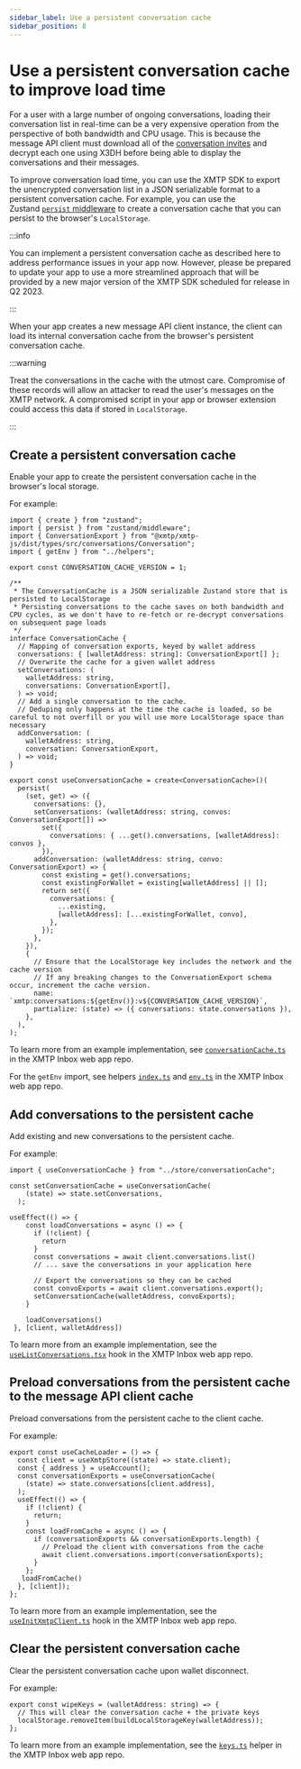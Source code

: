 ```yaml
---
sidebar_label: Use a persistent conversation cache
sidebar_position: 8
---
```


# Use a persistent conversation cache to improve load time

For a user with a large number of ongoing conversations, loading their conversation list in real-time can be a very expensive operation from the perspective of both bandwidth and CPU usage. This is because the message API client must download all of the [conversation invites](/docs/dev-concepts/invitation-and-message-encryption) and decrypt each one using X3DH before being able to display the conversations and their messages.

To improve conversation load time, you can use the XMTP SDK to export the unencrypted conversation list in a JSON serializable format to a persistent conversation cache. For example, you can use the Zustand [`persist` middleware](https://github.com/pmndrs/zustand/blob/main/docs/integrations/persisting-store-data.md) to create a conversation cache that you can persist to the browser's `LocalStorage`.

:::info

You can implement a persistent conversation cache as described here to address performance issues in your app now. However, please be prepared to update your app to use a more streamlined approach that will be provided by a new major version of the XMTP SDK scheduled for release in Q2 2023.

:::

When your app creates a new message API client instance, the client can load its internal conversation cache from the browser's persistent conversation cache.

:::warning

Treat the conversations in the cache with the utmost care. Compromise of these records will allow an attacker to read the user's messages on the XMTP network. A compromised script in your app or browser extension could access this data if stored in `LocalStorage`.

:::

## Create a persistent conversation cache

Enable your app to create the persistent conversation cache in the browser's local storage. 

For example:

```tsx title="conversationCache.ts"
import { create } from "zustand";
import { persist } from "zustand/middleware";
import { ConversationExport } from "@xmtp/xmtp-js/dist/types/src/conversations/Conversation";
import { getEnv } from "../helpers";

export const CONVERSATION_CACHE_VERSION = 1;

/**
 * The ConversationCache is a JSON serializable Zustand store that is persisted to LocalStorage
 * Persisting conversations to the cache saves on both bandwidth and CPU cycles, as we don't have to re-fetch or re-decrypt conversations on subsequent page loads
 */
interface ConversationCache {
  // Mapping of conversation exports, keyed by wallet address
  conversations: { [walletAddress: string]: ConversationExport[] };
  // Overwrite the cache for a given wallet address
  setConversations: (
    walletAddress: string,
    conversations: ConversationExport[],
  ) => void;
  // Add a single conversation to the cache.
  // Deduping only happens at the time the cache is loaded, so be careful to not overfill or you will use more LocalStorage space than necessary
  addConversation: (
    walletAddress: string,
    conversation: ConversationExport,
  ) => void;
}

export const useConversationCache = create<ConversationCache>()(
  persist(
    (set, get) => ({
      conversations: {},
      setConversations: (walletAddress: string, convos: ConversationExport[]) =>
        set({
          conversations: { ...get().conversations, [walletAddress]: convos },
        }),
      addConversation: (walletAddress: string, convo: ConversationExport) => {
        const existing = get().conversations;
        const existingForWallet = existing[walletAddress] || [];
        return set({
          conversations: {
            ...existing,
            [walletAddress]: [...existingForWallet, convo],
          },
        });
      },
    }),
    {
      // Ensure that the LocalStorage key includes the network and the cache version
      // If any breaking changes to the ConversationExport schema occur, increment the cache version.
      name: `xmtp:conversations:${getEnv()}:v${CONVERSATION_CACHE_VERSION}`,
      partialize: (state) => ({ conversations: state.conversations }),
    },
  ),
);
```

To learn more from an example implementation, see [`conversationCache.ts`](https://github.com/xmtp-labs/xmtp-inbox-web/blob/main/store/conversationCache.ts) in the XMTP Inbox web app repo.

For the `getEnv` import, see helpers [`index.ts`](https://github.com/xmtp-labs/xmtp-inbox-web/blob/main/helpers/index.ts) and [`env.ts`](https://github.com/xmtp-labs/xmtp-inbox-web/blob/main/helpers/env.ts) in the XMTP Inbox web app repo.

## Add conversations to the persistent cache

Add existing and new conversations to the persistent cache.

For example:

```tsx title="In useListConversations.tsx:"
import { useConversationCache } from "../store/conversationCache";

const setConversationCache = useConversationCache(
    (state) => state.setConversations,
  );

useEffect(() => {
    const loadConversations = async () => {
      if (!client) {
        return
      }
      const conversations = await client.conversations.list()
      // ... save the conversations in your application here
      
      // Export the conversations so they can be cached
      const convoExports = await client.conversations.export();
      setConversationCache(walletAddress, convoExports);
    }

    loadConversations()
 }, [client, walletAddress])
```

To learn more from an example implementation, see the [`useListConversations.tsx`](https://github.com/xmtp-labs/xmtp-inbox-web/blob/main/hooks/useListConversations.tsx) hook in the XMTP Inbox web app repo.

## Preload conversations from the persistent cache to the message API client cache

Preload conversations from the persistent cache to the client cache.

For example:

```tsx title="In useInitXmtpClient.ts:"
export const useCacheLoader = () => {
  const client = useXmtpStore((state) => state.client);
  const { address } = useAccount();
  const conversationExports = useConversationCache(
    (state) => state.conversations[client.address],
  );
  useEffect(() => {
    if (!client) {
      return;
    }
    const loadFromCache = async () => {
      if (conversationExports && conversationExports.length) {
        // Preload the client with conversations from the cache
        await client.conversations.import(conversationExports);
      }
    };
   loadFromCache()
  }, [client]);
};
```

To learn more from an example implementation, see the [`useInitXmtpClient.ts`](https://github.com/xmtp-labs/xmtp-inbox-web/blob/main/hooks/useInitXmtpClient.ts) hook in the XMTP Inbox web app repo.

## Clear the persistent conversation cache

Clear the persistent conversation cache upon wallet disconnect.

For example:

```tsx title="In keys.ts:"
export const wipeKeys = (walletAddress: string) => {
  // This will clear the conversation cache + the private keys
  localStorage.removeItem(buildLocalStorageKey(walletAddress));
};
```

To learn more from an example implementation, see the [`keys.ts`](https://github.com/xmtp-labs/xmtp-inbox-web/blob/main/helpers/keys.ts) helper in the XMTP Inbox web app repo.
